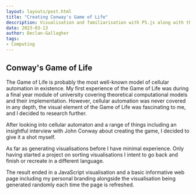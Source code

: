 ```yaml
---
layout: layouts/post.html
title: "Creating Conway's Game of Life"
description: Visualisation and familiarisation with P5.js along with theoretical computer science concepts 
date: 2023-03-13
author: Declan-Gallagher
tags:
- Computing
---
```


## Conway's Game of Life

The Game of Life is probably the most well-known model of cellular automation in existence. My first experience of the Game of Life was during a final year module of university covering theoretical computational models and their implementation. However, cellular automation was never covered in any depth, the visual element of the Game of Life was fascinating to me, and I decided to research further.

After looking into cellular automaton and a range of things including an insightful interview with John Conway about creating the game, I decided to give it a shot myself.

As far as generating visualisations before I have minimal experience. Only having started a project on sorting visualisations I intent to go back and finish or recreate in a different language.

The result ended in a JavaScript visualisation and a basic informative web page including my personal branding alongside the visualisation being generated randomly each time the page is refreshed.


